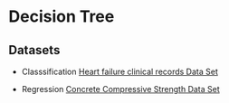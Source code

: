 # Decision Tree


## Datasets
- Classsification
    [Heart failure clinical records Data Set](https://archive.ics.uci.edu/ml/datasets/Heart+failure+clinical+records)
    
- Regression
    [Concrete Compressive Strength Data Set](https://archive.ics.uci.edu/ml/datasets/Concrete+Compressive+Strength)